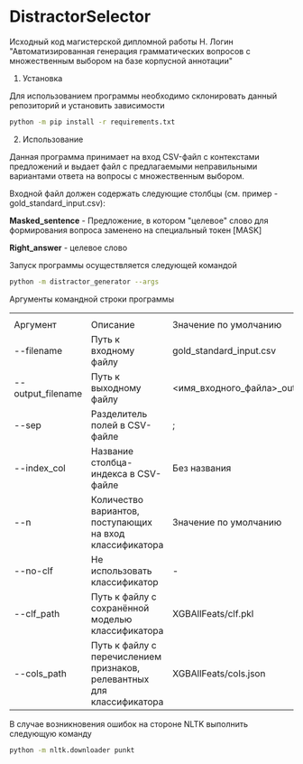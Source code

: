 # DistractorSelector

Исходный код магистерской дипломной работы Н. Логин "Автоматизированная генерация грамматических вопросов с множественным выбором на базе корпусной аннотации"

1. Установка

Для использованием программы необходимо склонировать данный репозиторий и установить зависимости

```bash
python -m pip install -r requirements.txt
```

2. Использование

Данная программа принимает на вход СSV-файл с контекстами предложений и выдает файл с предлагаемыми неправильными вариантами ответа на вопросы с множественным выбором.

Входной файл должен содержать следующие столбцы (см. пример - gold_standard_input.csv):

<b>Masked_sentence</b> - Предложение, в котором "целевое" слово для формирования вопроса заменено на специальный токен [MASK]

<b>Right_answer</b> - целевое слово

Запуск программы осуществляется следующей командой
```bash
python -m distractor_generator --args
```

Аргументы командной строки программы

<table>
    <th>
        <tr>
            <td>Аргумент</td>
            <td>Описание</td>
            <td>Значение по умолчанию</td>
        </tr>
    </th>
    <tr>
        <td>--filename</td>
        <td>Путь к входному файлу</td>
        <td>gold_standard_input.csv</td>
    </tr>
    <tr>
        <td>--output_filename</td>
        <td>Путь к выходному файлу</td>
        <td><имя_входного_файла>_output.csv</td>
    </tr>
    <tr>
        <td>--sep</td>
        <td>Разделитель полей в CSV-файле</td>
        <td>;</td>
    </tr>
    <tr>
        <td>--index_col</td>
        <td>Название столбца-индекса в CSV-файле</td>
        <td>Без названия</td>
    </tr>
    <tr>
        <td>--n</td>
        <td>Количество вариантов, поступающих на вход классификатора</td>
        <td>Значение по умолчанию</td>
    </tr>
    <tr>
        <td>--no-clf</td>
        <td>Не использовать классификатор</td>
        <td> - </td>
    </tr>
    <tr>
        <td>--clf_path</td>
        <td>Путь к файлу с сохранённой моделью классификатора</td>
        <td>XGBAllFeats/clf.pkl</td>
    </tr>
    <tr>
        <td>--cols_path</td>
        <td>Путь к файлу с перечислением признаков, релевантных для классификатора</td>
        <td>XGBAllFeats/cols.json</td>
    </tr>
</table>

В случае возникновения ошибок на стороне NLTK выполнить следующую команду

```bash
python -m nltk.downloader punkt
```